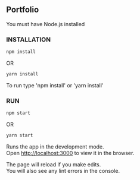 ## Portfolio

You must have Node.js installed

### INSTALLATION
```sh
npm install
```

OR

```sh
yarn install
```


To run type 'npm install' or 'yarn install'


### RUN
```sh
npm start
``` 

OR 

```sh
yarn start
```

Runs the app in the development mode.<br />
Open [http://localhost:3000](http://localhost:3000) to view it in the browser.

The page will reload if you make edits.<br />
You will also see any lint errors in the console.